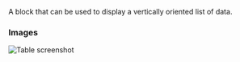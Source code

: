 A block that can be used to display a vertically oriented list of data.

### Images

![Table screenshot](https://gitlab.com/appsemble/appsemble/-/raw/0.19.0/config/assets/list.png)

